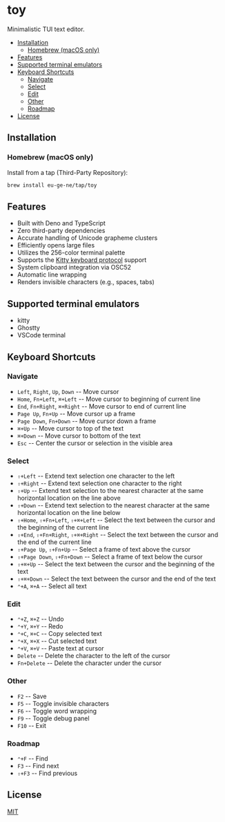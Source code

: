 # toy

Minimalistic TUI text editor.

- [Installation](#installation)
  - [Homebrew (macOS only)](#homebrew-macos-only)
- [Features](#features)
- [Supported terminal emulators](#supported-terminal-emulators)
- [Keyboard Shortcuts](#keyboard-shortcuts)
  - [Navigate](#navigate)
  - [Select](#select)
  - [Edit](#edit)
  - [Other](#other)
  - [Roadmap](#roadmap)
- [License](#license)

## Installation

### Homebrew (macOS only)

Install from a tap (Third-Party Repository):

```bash
brew install eu-ge-ne/tap/toy
```

## Features

- Built with Deno and TypeScript
- Zero third-party dependencies
- Accurate handling of Unicode grapheme clusters
- Efficiently opens large files
- Utilizes the 256-color terminal palette
- Supports the [Kitty keyboard protocol](https://sw.kovidgoyal.net/kitty/keyboard-protocol) support
- System clipboard integration via OSC52
- Automatic line wrapping
- Renders invisible characters (e.g., spaces, tabs)

## Supported terminal emulators

- kitty
- Ghostty
- VSCode terminal

## Keyboard Shortcuts

### Navigate

- `Left`, `Right`, `Up`, `Down` -- Move cursor
- `Home`, `Fn+Left`, `⌘+Left` -- Move cursor to beginning of current line
- `End`, `Fn+Right`, `⌘+Right` -- Move cursor to end of current line
- `Page Up`, `Fn+Up` -- Move cursor up a frame
- `Page Down`, `Fn+Down` -- Move cursor down a frame
- `⌘+Up` -- Move cursor to top of the text
- `⌘+Down` -- Move cursor to bottom of the text
- `Esc` -- Center the cursor or selection in the visible area

### Select

- `⇧+Left` -- Extend text selection one character to the left
- `⇧+Right` -- Extend text selection one character to the right
- `⇧+Up` -- Extend text selection to the nearest character at the same horizontal location on the line above
- `⇧+Down` -- Extend text selection to the nearest character at the same horizontal location on the line below
- `⇧+Home`, `⇧+Fn+Left`, `⇧+⌘+Left` -- Select the text between the cursor and the beginning of the current line
- `⇧+End`, `⇧+Fn+Right`, `⇧+⌘+Right` -- Select the text between the cursor and the end of the current line
- `⇧+Page Up`, `⇧+Fn+Up` -- Select a frame of text above the cursor
- `⇧+Page Down`, `⇧+Fn+Down` -- Select a frame of text below the cursor
- `⇧+⌘+Up` -- Select the text between the cursor and the beginning of the text
- `⇧+⌘+Down` -- Select the text between the cursor and the end of the text
- `⌃+A`, `⌘+A` -- Select all text

### Edit

- `⌃+Z`, `⌘+Z` -- Undo
- `⌃+Y`, `⌘+Y` -- Redo
- `⌃+C`, `⌘+C` -- Copy selected text
- ️`⌃+X`, `⌘+X` -- Cut selected text
- `⌃+V`, `⌘+V` -- Paste text at cursor
- `Delete` -- Delete the character to the left of the cursor
- `Fn+Delete` -- Delete the character under the cursor

### Other

- `F2` -- Save
- `F5` -- Toggle invisible characters
- `F6` -- Toggle word wrapping
- `F9` -- Toggle debug panel
- `F10` -- Exit

### Roadmap

- `⌃+F` -- Find
- `F3` -- Find next
- `⇧+F3` -- Find previous

## License

[MIT](https://choosealicense.com/licenses/mit)

